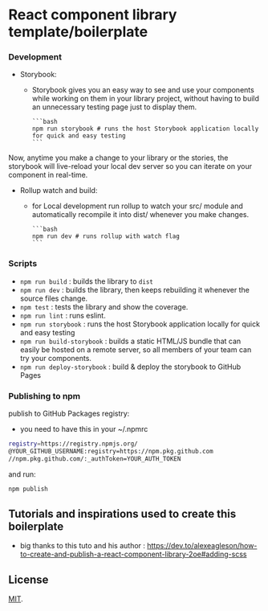 # React component library template/boilerplate

### Development

- Storybook:
  - Storybook gives you an easy way to see and use your components while working on them in your library project, without having to build an unnecessary testing page just to display them.

        ```bash
        npm run storybook # runs the host Storybook application locally for quick and easy testing
        ```

Now, anytime you make a change to your library or the stories, the storybook will live-reload your local dev server so you can iterate on your component in real-time.

- Rollup watch and build:

  - for Local development run rollup to watch your src/ module and automatically recompile it into dist/ whenever you make changes.

        ```bash
        npm run dev # runs rollup with watch flag
        ```

### Scripts

- `npm run build` : builds the library to `dist`
- `npm run dev`  : builds the library, then keeps rebuilding it whenever the source files change.
- `npm test` : tests the library and show the coverage.
- `npm run lint` : runs eslint.
- `npm run storybook` : runs the host Storybook application locally for quick and easy testing
- `npm run build-storybook` : builds a static HTML/JS bundle that can easily be hosted on a remote server, so all members of your team can try your components.
- `npm run deploy-storybook` : build & deploy the storybook to GitHub Pages

### Publishing to npm

publish to GitHub Packages registry:

- you need to have this in your ~/.npmrc

```bash
registry=https://registry.npmjs.org/
@YOUR_GITHUB_USERNAME:registry=https://npm.pkg.github.com
//npm.pkg.github.com/:_authToken=YOUR_AUTH_TOKEN
```

and run:

```bash
npm publish
```

## Tutorials and inspirations used to create this boilerplate

- big thanks to this tuto and his author : <https://dev.to/alexeagleson/how-to-create-and-publish-a-react-component-library-2oe#adding-scss>

## License

[MIT](LICENSE).
